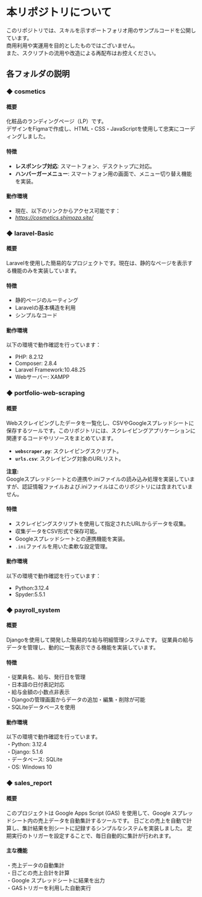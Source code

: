 # 本リポジトリについて
このリポジトリでは、スキルを示すポートフォリオ用のサンプルコードを公開しています。  
商用利用や実運用を目的としたものではございません。  
また、スクリプトの流用や改造による再配布はお控えください。
## 各フォルダの説明  
### ◆ cosmetics
#### 概要
化粧品のランディングページ（LP）です。  
デザインをFigmaで作成し、HTML・CSS・JavaScriptを使用して忠実にコーディングしました。

#### 特徴
- **レスポンシブ対応**: スマートフォン、デスクトップに対応。  
- **ハンバーガーメニュー**: スマートフォン用の画面で、メニュー切り替え機能を実装。

#### 動作環境
- 現在、以下のリンクからアクセス可能です：  
- *https://cosmetics.shimoza.site/* 

### ◆ laravel-Basic

#### 概要
Laravelを使用した簡易的なプロジェクトです。現在は、静的なページを表示する機能のみを実装しています。

#### 特徴
- 静的ページのルーティング
- Laravelの基本構造を利用
- シンプルなコード

#### 動作環境
以下の環境で動作確認を行っています：
- PHP: 8.2.12
- Composer: 2.8.4
- Laravel Framework:10.48.25
- Webサーバー: XAMPP  

### ◆ portfolio-web-scraping

#### 概要
Webスクレイピングしたデータを一覧化し、CSVやGoogleスプレッドシートに保存するツールです。このリポジトリには、スクレイピングアプリケーションに関連するコードやリソースをまとめています。
- **`webscraper.py`**: スクレイピングスクリプト。  
- **`urls.csv`**: スクレイピング対象のURLリスト。

**注意:**  
Googleスプレッドシートとの連携や.iniファイルの読み込み処理を実装していますが、認証情報ファイルおよび.iniファイルはこのリポジトリには含まれていません。

#### 特徴
- スクレイピングスクリプトを使用して指定されたURLからデータを収集。
- 収集データをCSV形式で保存可能。
- Googleスプレッドシートとの連携機能を実装。
- `.ini`ファイルを用いた柔軟な設定管理。

#### 動作環境
以下の環境で動作確認を行っています：  
- Python:3.12.4
- Spyder:5.5.1

### ◆ payroll_system

#### 概要
Djangoを使用して開発した簡易的な給与明細管理システムです。
従業員の給与データを管理し、動的に一覧表示できる機能を実装しています。

#### 特徴
・従業員名、給与、発行日を管理  
・日本語の日付表記対応  
・給与金額の小数点非表示  
・Djangoの管理画面からデータの追加・編集・削除が可能  
・SQLiteデータベースを使用  

#### 動作環境
以下の環境で動作確認を行っています。  
・Python: 3.12.4  
・Django: 5.1.6  
・データベース: SQLite  
・OS: Windows 10  

### ◆ sales_report

#### 概要
このプロジェクトは Google Apps Script (GAS) を使用して、Google スプレッドシート内の売上データを自動集計するツールです。
日ごとの売上を自動で計算し、集計結果を別シートに記録するシンプルなシステムを実装しました。
定期実行のトリガーを設定することで、毎日自動的に集計が行われます。

#### 主な機能
・売上データの自動集計  
・日ごとの売上合計を計算  
・Google スプレッドシートに結果を出力  
・GASトリガーを利用した自動実行  
